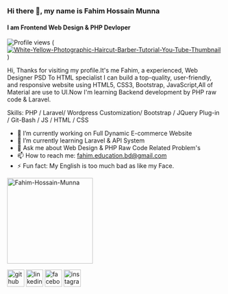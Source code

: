 ### Hi there 👋, my name is Fahim Hossain Munna
#### I am Frontend Web Design & PHP Devloper
![Profile views](https://gpvc.arturio.dev/fahim-hossain-munna)
(<a href="https://ibb.co/MfrdjLN"><img src="https://i.ibb.co/Nr5RkzY/White-Yellow-Photographic-Haircut-Barber-Tutorial-You-Tube-Thumbnail.png" alt="White-Yellow-Photographic-Haircut-Barber-Tutorial-You-Tube-Thumbnail" border="0"></a>)

Hi, Thanks for visiting my profile.It's me Fahim, a experienced, Web Designer PSD To HTML specialist I can build a top-quality, user-friendly, and responsive website using HTML5, CSS3, Bootstrap, JavaScript,All of Material are use to UI.Now I'm learning Backend development by PHP raw code & Laravel.

Skills: PHP / Laravel/ Wordpress Customization/ Bootstrap / JQuery Plug-in / Git-Bash / JS / HTML / CSS

- 🔭 I’m currently working on Full Dynamic E-commerce Website 
- 🌱 I’m currently learning Laravel & API System 
- 💬 Ask me about Web Design & PHP Raw Code Related Problem's 
- 📫 How to reach me: fahim.education.bd@gmail.com 
- ⚡ Fun fact: My English is too much bad as like my Face. 

<img src="https://wecode.ro/assets/img/ent_ease.png" alt="Fahim-Hossain-Munna" border="0" height='200' />

[<img src='https://cdn.jsdelivr.net/npm/simple-icons@3.0.1/icons/github.svg' alt='github' height='40'>](https://github.com/https://github.com/Fahim-Hossain-Munna)  [<img src='https://cdn.jsdelivr.net/npm/simple-icons@3.0.1/icons/linkedin.svg' alt='linkedin' height='40'>](https://www.linkedin.com/in/https://www.linkedin.com/in/fahim-hossain-munna-004a81219//)  [<img src='https://cdn.jsdelivr.net/npm/simple-icons@3.0.1/icons/facebook.svg' alt='facebook' height='40'>](https://www.facebook.com/https://www.facebook.com/profile.php?id=100010853890808)  [<img src='https://cdn.jsdelivr.net/npm/simple-icons@3.0.1/icons/instagram.svg' alt='instagram' height='40'>](https://www.instagram.com/https://www.instagram.com/mrvirgin___g0rila//)  


  
